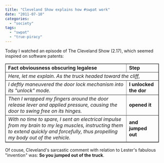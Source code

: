 ```yaml
---
title: "Cleveland Show explains how #swpat work"
date: "2011-07-10"
categories: 
  - "society"
tags: 
  - "swpat"
  - "true-piracy"
---
```


Today I watched an episode of The Cleveland Show (2.17), which seemed inspired on software patents:

<table border="1"><tbody><tr><td><strong>Fact obviousness obscuring legalese</strong></td><td><strong>Step</strong></td></tr><tr><td colspan="2"><em>Here, let me explain. As the truck headed toward the cliff,</em></td></tr><tr><td><em>I deftly maneuvered the door lock mechanism into its "unlock" mode.</em></td><td><strong>I unlocked the dor</strong></td></tr><tr><td><em>Then I wrapped my fingers around the door release lever and applied pressure, causing the door to swing free on its hinges.</em></td><td><strong>opened it</strong></td></tr><tr><td><em>With no time to spare, I sent an electrical impulse from my brain to my leg muscles, instructing them to extend quickly and forcefully, thus propelling my body out of the vehicle.</em></td><td><strong>and jumped out</strong></td></tr></tbody></table>

Of couse, Cleveland's sarcastic comment with relation to Lester's fabulous "invention" was: **So you jumped out of the truck**.
